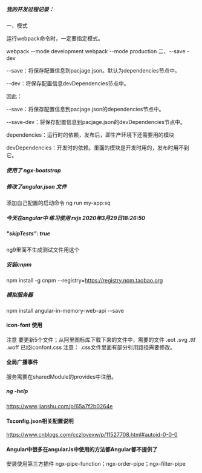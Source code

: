 ##### 我的开发过程记录：
一、模式

运行webpack命令时，一定要指定模式。

webpack --mode development
webpack --mode production
二、--save -dev

--save：将保存配置信息到pacjage.json。默认为dependencies节点中。

--dev：将保存配置信息devDependencies节点中。

因此：

--save：将保存配置信息到pacjage.json的dependencies节点中。

--save-dev：将保存配置信息到pacjage.json的devDependencies节点中。

dependencies：运行时的依赖，发布后，即生产环境下还需要用的模块

devDependencies：开发时的依赖。里面的模块是开发时用的，发布时用不到它。
##### 使用了 ngx-bootstrop

##### 修改了angular.json 文件 
添加自己配置的启动命令 ng run my-app:sq

##### 今天在angular中 练习使用 rxjs 2020年3月29日18:26:50

##### "skipTests": true 

ng9里面不生成测试文件用这个

##### 安装cnpm

npm install -g cnpm --registry=https://registry.npm.taobao.org

##### 模拟服务器
npm install angular-in-memory-web-api --save

#### icon-font 使用
注意 要更新5个文件；从阿里图标库下载下来的文件中，需要的文件 .eot .svg .ttf .woff 已经iconfont.css 注意： .css文件里面有部分引用路径需要修改。

#### 全局广播事件
服务需要在sharedModule的provides中注册。

##### ng -help
https://www.jianshu.com/p/65a7f2b0264e

#### Tsconfig.json相关配置说明
https://www.cnblogs.com/cczlovexw/p/11527708.html#autoid-0-0-0

#### Angular中很多在angularJs中使用的方法都Angular都不提供了
安装使用第三方插件  ngx-pipe-function；ngx-order-pipe；ngx-filter-pipe
